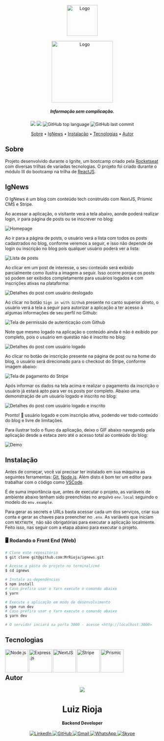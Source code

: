 <div align="center">
  <img src="./public/images/avatar.svg" alt="Logo" width="100"/>
  <br/>
  <br/>

  <img src="./public/images/logo.svg" alt="Logo" width="200"/>
  <h5 align="center">
    Informação sem complicação.
  </h5>
</div>

<p align="center">
  <img src="https://img.shields.io/static/v1?label=Ignite&message=IgNews&color=blueviolet&style=for-the-badge"/>
  <img src="https://img.shields.io/github/license/MrRioja/ignews?color=blueviolet&logo=License&style=for-the-badge"/>
  <img alt="GitHub top language" src="https://img.shields.io/github/languages/top/MrRioja/ignews?color=blueviolet&logo=typeScript&logoColor=white&style=for-the-badge">
  <img alt="GitHub last commit" src="https://img.shields.io/github/last-commit/MrRioja/ignews?color=blueviolet&style=for-the-badge">
</p>

<p align="center">
  <a href="#sobre">Sobre</a> •
  <a href="#ignews">IgNews</a> •
  <a href="#instalação">Instalação</a> •
  <a href="#tecnologias">Tecnologias</a> •
  <a href="#autor">Autor</a>  
</p>

## Sobre

Projeto desenvolvido durante o Ignite, um bootcamp criado pela [Rocketseat](https://rocketseat.com.br/) com diversas trilhas de variadas tecnologias. O projeto foi criado durante o módulo III do bootcamp na trilha de [ReactJS](https://pt-br.reactjs.org/).

## IgNews

O IgNews é um blog com conteúdo tech construído com NextJS, Prismic CMS e Stripe.

Ao acessar a aplicação, o visitante verá a tela abaixo, aonde poderá realizar login, ir para página de posts ou se inscrever no blog:

![Homepage](.github/home.png)

Ao ir para a página de posts, o usuário verá a lista com todos os posts cadastrados no blog, conforme veremos a seguir, e isso não depende de login ou inscrição no blog pois qualquer usuário poderá ver a lista:

![Lista de posts](.github/posts-list.png)

Ao clicar em um post de interesse, o seu conteúdo será exibido parcialmente como ilustra a imagem a seguir. Isso ocorre porque os posts só podem ser exibidos completamente para usuários logados e com inscrições ativas na plataforma:

![Detalhes do post com usuário deslogado](.github/post-details.png)

Ao clicar no botão `Sign in with Github` presente no canto superior direto, o usuário verá a tela a seguir para autorizar a aplicação a ter acesso à algumas informações de seu perfil no Github:

![Tela de permissão de autenticação com Github](.github/github-auth.png)

Note que mesmo logado na aplicação o conteúdo ainda é não é exibido por completo, pois o usuário em questão não é inscrito no blog:

![Detalhes do post com usuário logado](.github/unsub-post-details.png)

Ao clicar no botão de inscrição presente na página de post ou na home do blog, o usuário será direcionado para o checkout do Stripe, conforme imagem abaixo:

![Tela de pagamento do Stripe](.github/stripe-checkout.png)

Após informar os dados na tela acima e realizar o pagamento da inscrição o usuário já estará apto para ver os posts por completo. Abaixo uma demonstração de um usuário logado e inscrito no blog:

![Detalhes do post com usuário logado e inscrito](.github/logged-post-details.png)

Pronto! 🎉
usuário logado e com inscrição ativa, podendo ver todo conteúdo do blog e livre de limitações.

Para ilustrar todo o fluxo da aplicação, deixo o GIF abaixo navegando pela aplicação desde a estaca zero até o acesso total ao conteúdo do blog:

![Demo](.github/demo.gif)

## Instalação

Antes de começar, você vai precisar ter instalado em sua máquina as seguintes ferramentas:
[Git](https://git-scm.com), [Node.js](https://nodejs.org/en/).
Além disto é bom ter um editor para trabalhar com o código como [VSCode](https://code.visualstudio.com/).

É de suma importância que, antes de executar o projeto, as variáveis de ambiente abaixo tenham sido preenchidas no arquivo `env.local` seguindo o modelo do `env.example`.

Para gerar as secrets e URLs basta acessar cada um dos serviços, criar sua conta e gerar as chaves para preencher no `.env`. As variáveis que iniciam com `NEXTAUTH_` não são obrigatórias para executar a aplicação localmente.
Feito isso, nas seguir com a etapa abaixo para executar o projeto.

### 🖥️ Rodando o Front End (Web)

```bash
# Clone este repositório
$ git clone git@github.com:MrRioja/ignews.git

# Acesse a pasta do projeto no terminal/cmd
$ cd ignews

# Instale as dependências
$ npm install
# Caso prefira usar o Yarn execute o comando abaixo
$ yarn

# Execute a aplicação em modo de desenvolvimento
$ npm run dev
# Caso prefira usar o Yarn execute o comando abaixo
$ yarn dev

# O servidor inciará na porta 3000 - acesse <http://localhost:3000>
```

## Tecnologias

<img align="left" src="https://profilinator.rishav.dev/skills-assets/nodejs-original-wordmark.svg" alt="Node.js" height="75" />

<img align="left" src="https://profilinator.rishav.dev/skills-assets/express-original-wordmark.svg" alt="Express.js" height="75"/>

<img align="left" src="https://upload.wikimedia.org/wikipedia/commons/thumb/8/8e/Nextjs-logo.svg/1280px-Nextjs-logo.svg.png" alt="NextJS" height="75" />

<img align="left" src="https://upload.wikimedia.org/wikipedia/commons/thumb/b/ba/Stripe_Logo%2C_revised_2016.svg/2560px-Stripe_Logo%2C_revised_2016.svg.png" alt="Stripe" height="75" />

<img align="left" src="https://seeklogo.com/images/P/prismic-logo-85AC255416-seeklogo.com.png" alt="Prismic" height="75" />

<br><br><br>

## Autor

<div align="center">
<img src="https://images.weserv.nl/?url=avatars.githubusercontent.com/u/55336456?v=4&h=100&w=100&fit=cover&mask=circle&maxage=7d" />
<h1>Luiz Rioja</h1>
<strong>Backend Developer</strong>
<br/>
<br/>

<a href="https://linkedin.com/in/luizrioja" target="_blank">
<img alt="LinkedIn" src="https://img.shields.io/badge/linkedin-%230077B5.svg?style=for-the-badge&logo=linkedin&logoColor=white"/>
</a>

<a href="https://github.com/mrrioja" target="_blank">
<img alt="GitHub" src="https://img.shields.io/badge/github-%23121011.svg?style=for-the-badge&logo=github&logoColor=white"/>
</a>

<a href="mailto:lulyrioja@gmail.com?subject=Fala%20Dev" target="_blank">
<img alt="Gmail" src="https://img.shields.io/badge/Gmail-D14836?style=for-the-badge&logo=gmail&logoColor=white" />
</a>

<a href="https://api.whatsapp.com/send?phone=5511933572652" target="_blank">
<img alt="WhatsApp" src="https://img.shields.io/badge/WhatsApp-25D366?style=for-the-badge&logo=whatsapp&logoColor=white"/>
</a>

<a href="https://join.skype.com/invite/tvBbOq03j5Uu" target="_blank">
<img alt="Skype" src="https://img.shields.io/badge/SKYPE-%2300AFF0.svg?style=for-the-badge&logo=Skype&logoColor=white"/>
</a>

<br/>
<br/>
</div>
